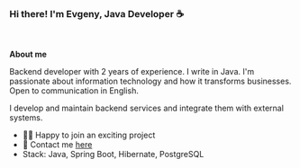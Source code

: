 ### Hi there! I'm Evgeny, Java Developer ☕

<br/>

**About me**

Backend developer with 2 years of experience. I write in Java. I'm passionate about information technology and how it transforms businesses. Open to communication in English.

I develop and maintain backend services and integrate them with external systems.

- 🙋‍♂️ Happy to join an exciting project
- 💬 Contact me [here](https://t.me/pelipets)
- Stack: Java, Spring Boot, Hibernate, PostgreSQL
